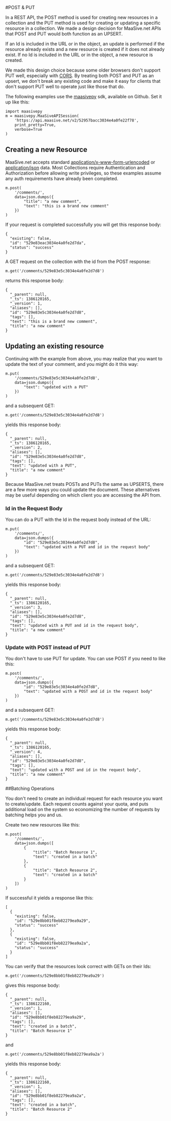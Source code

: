 #POST & PUT

In a REST API, the POST method is used for creating new resources in a collection and the PUT method is used for creating or updating a specific resource in a collection.  We made a design decision for MaaSive.net APIs that POST and PUT would both function as an UPSERT.

If an Id is included in the URL or in the object, an update is performed if the resource already exists and a new resource is created if it does not already exist.  If no Id is included in the URL or in the object, a new resource is created.

We made this design choice because some older browsers don't support PUT well, especially with [CORS][].  By treating both POST and PUT as an upsert, we don't break any existing code and make it easy for clients that don't support PUT well to operate just like those that do.

The following examples use the [maasivepy][] sdk, available on Github.  Set it up like this:

    import maasivepy
    m = maasivepy.MaaSiveAPISession(
        'https://api.maasive.net/v2/52957bacc3034e4a0fe22f78',
        print_pretty=True,
        verbose=True
    )

## Creating a new Resource

MaaSive.net accepts standard [application/x-www-form-urlencoded][form-encoded] or [application/json][json-encoded] data.  Most Collections require Authentication and Authorization before allowing write privileges, so these examples assume any auth requirements have already been completed.

    m.post(
        '/comments/',
        data=json.dumps({
            "title": "a new comment",
            "text": "this is a brand new comment"
        })
    )

If your request is completed successfully you will get this response body:

    {
      "existing": false,
      "id": "529e83eac3034e4a0fe2d7da",
      "status": "success"
    }

A GET request on the collection with the id from the POST response:

    m.get('/comments/529e83e5c3034e4a0fe2d7d8')

returns this response body:

    {
      "_parent": null,
      "_ts": 1386120165,
      "_version": 1,
      "aliases": [],
      "id": "529e83e5c3034e4a0fe2d7d8",
      "tags": [],
      "text": "this is a brand new comment",
      "title": "a new comment"
    }

## Updating an existing resource

Continuing with the example from above, you may realize that you want to update the text of your comment, and you might do it this way:

    m.put(
        '/comments/529e83e5c3034e4a0fe2d7d8',
        data=json.dumps({
            "text": "updated with a PUT"
        })
    )

and a subsequent GET:

    m.get('/comments/529e83e5c3034e4a0fe2d7d8')

yields this response body:

    {
      "_parent": null,
      "_ts": 1386120165,
      "_version": 2,
      "aliases": [],
      "id": "529e83e5c3034e4a0fe2d7d8",
      "tags": [],
      "text": "updated with a PUT",
      "title": "a new comment"
    }

Because MaaSive.net treats POSTs and PUTs the same as UPSERTS, there are a few more ways you could update the document.  These alternatives may be useful depending on which client you are accessing the API from.

### Id in the Request Body

You can do a PUT with the Id in the request body instead of the URL:

    m.put(
        '/comments/',
        data=json.dumps({
            "id": "529e83e5c3034e4a0fe2d7d8",
            "text": "updated with a PUT and id in the request body"
        })
    )

and a subsequent GET:

    m.get('/comments/529e83e5c3034e4a0fe2d7d8')

yields this response body:

    {
      "_parent": null,
      "_ts": 1386120165,
      "_version": 3,
      "aliases": [],
      "id": "529e83e5c3034e4a0fe2d7d8",
      "tags": [],
      "text": "updated with a PUT and id in the request body",
      "title": "a new comment"
    }

### Update with POST instead of PUT

You don't have to use PUT for update.  You can use POST if you need to like this:

    m.post(
        '/comments/',
        data=json.dumps({
            "id": "529e83e5c3034e4a0fe2d7d8",
            "text": "updated with a POST and id in the request body"
        })
    )

and a subsequent GET:

    m.get('/comments/529e83e5c3034e4a0fe2d7d8')

yields this response body:

    {
      "_parent": null,
      "_ts": 1386120165,
      "_version": 4,
      "aliases": [],
      "id": "529e83e5c3034e4a0fe2d7d8",
      "tags": [],
      "text": "updated with a POST and id in the request body",
      "title": "a new comment"
    }

##Batching Operations

You don't need to create an individual request for each resource you want to create/update.  Each request counts against your quota, and puts additional load on the system so economizing the number of requests by batching helps you and us.

Create two new resources like this:

    m.post(
        '/comments/',
        data=json.dumps([
            {
                "title": "Batch Resource 1",
                "text": "created in a batch"
            },
            {
                "title": "Batch Resource 2",
                "text": "created in a batch"
            }
        ])
    )

If successful it yields a response like this:

    [
      {
        "existing": false,
        "id": "529e8bb01f8eb82279ea9a29",
        "status": "success"
      },
      {
        "existing": false,
        "id": "529e8bb01f8eb82279ea9a2a",
        "status": "success"
      }
    ]

You can verify that the resources look correct with GETs on their Ids:

    m.get('/comments/529e8bb01f8eb82279ea9a29')

gives this response body:

    {
      "_parent": null,
      "_ts": 1386122160,
      "_version": 1,
      "aliases": [],
      "id": "529e8bb01f8eb82279ea9a29",
      "tags": [],
      "text": "created in a batch",
      "title": "Batch Resource 1"
    }

and

    m.get('/comments/529e8bb01f8eb82279ea9a2a')

yields this response body:

    {
      "_parent": null,
      "_ts": 1386122160,
      "_version": 1,
      "aliases": [],
      "id": "529e8bb01f8eb82279ea9a2a",
      "tags": [],
      "text": "created in a batch",
      "title": "Batch Resource 2"
    }

[CORS]: http://en.wikipedia.org/wiki/Cross-origin_resource_sharing
[maasivepy]: https://github.com/ntrepid8/maasivepy
[form-encoded]: http://en.wikipedia.org/wiki/Application/x-www-form-urlencoded#The_application.2Fx-www-form-urlencoded_type
[json-encoded]: http://en.wikipedia.org/wiki/JSON#MIME_type
